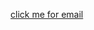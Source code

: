 [click me for email](mailto:vc@du.ac.in?&subject=to%20postpone%20first%20year%20exams%20and%20to%20revoke%20IA%20scheme&body=Sir%2C%0D%0A%0D%0AThis%20is%20to%20put%20your%20attention%20towards%20another%20stressor%20that%20line%20the%20lives%20of%20the%20students%20of%20FYUP%20NEP%20batch,%20is%20the%20sudden%20change%20in%20the%20Internal%20Assessment%20Policy%20(2023).%0D%0A%0D%0ADue%20to%20the%20major%20change%20in%20weightage%20for%20student's%20evaluation%20(IA%20to%20Theory%20weightage%20changed%20from%2030:70%20to%2045:55)%20that%20was%20introduced%20by%20the%20Executive%20Council%20of%20the%20Delhi%20University%20without%20any%20reasoning%20or%20consultation%20with%20the%20student%20body.%20Coming%2015%20days%20before%20Semester%201%20examinations;%20this%20policy%20further%20exacerbates%20the%20issues%20created%20by%20poor%20implementation,%20lack%20of%20infrastructure%20and%20further%20highlights%20the%20huge%20gap%20in%20the%20student%20to%20teacher%20ratio%20in%20Delhi%20University.%0D%0A%0D%0AMany%20colleges%20are%20witnessing%20the%20disastrous%20unfolding%20of%20this%20policy%20firsthand%20in%20the%20form%20of%20lack%20of%20information%20in%20both,%20students%20and%20the%20staff,%20inavailability%20of%20professors,%20and%20now%20an%20internal%20assessment%20system%20that%20leaves%20the%20students%20evaluation%20and%20thus,%20their%20future%20in%20the%20hands%20of%20absent%20professors.%0D%0A%0D%0AIts%20high%20time%20the%20university%20takes%20into%20consideration%20these%20issues%20that%20the%20students%20are%20facing%20due%20to%20abrupt%20implementation%20of%20this%20policy%20at%20the%20most%20inconvenient%20and%20unprecedented%20of%20times%20in%20the%20history%20of%20DU,%20nay%20the%20Indian%20Education%20system.%20Along%20with%20this,%20there%20is%20concrete%20data%20that%20in%20most%20colleges,%20the%20syllabus%20has%20not%20been%20completed%20and%20hence,%20students%20and%20are%20not%20ready%20to%20give%20exams%20just%20yet.%0D%0A%0D%0AAlso,%20there%20has%20been%20a%20drastic%20increase%20in%20the%20examination%20fees%20taken%20from%20students%20and%20has%20almost%20increased%20by%20almost%2050%20percent.%0D%0A%0D%0AHence,%20as%20students%20we%20demand:%0D%0A%0D%0Athe%20postponement%20of%20Semester%201%20exams%20by%20a%20duration%20of%20a%20month%0D%0A%0D%0ARevoke%20the%20internal%20assessment%20scheme%0D%0A%0D%0AAssign%20professors%20for%20each%20course%20in%20every%20college.%0D%0A%0D%0A%20Refund%20the%20excess%20examination%20fees%20that%20was%20taken%20by%20the%20administration.%0D%0A%0D%0ARegards%2C%0D%0AYour%20name%0D%0ACourse%0D%0ACollege)

